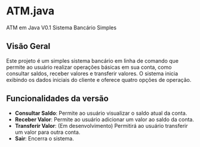 # ATM.java
ATM em Java V0.1
 Sistema Bancário Simples

## Visão Geral

Este projeto é um simples sistema bancário em linha de comando que permite ao usuário realizar operações básicas em sua conta, como consultar saldos, receber valores e transferir valores. O sistema inicia exibindo os dados iniciais do cliente e oferece quatro opções de operação.

## Funcionalidades da versão

- **Consultar Saldo**: Permite ao usuário visualizar o saldo atual da conta.
- **Receber Valor**: Permite ao usuário adicionar um valor ao saldo da conta.
- **Transferir Valor**: (Em desenvolvimento) Permitirá ao usuário transferir um valor para outra conta.
- **Sair**: Encerra o sistema.

